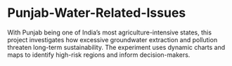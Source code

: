 # Punjab-Water-Related-Issues
With Punjab being one of India’s most agriculture-intensive states, this project investigates how excessive groundwater extraction and pollution threaten long-term sustainability. The experiment uses dynamic charts and maps to identify high-risk regions and inform decision-makers.
